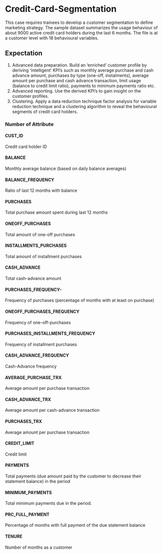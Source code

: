 # Credit-Card-Segmentation
This  case  requires  trainees  to  develop  a  customer  segmentation  to  define marketing strategy. The sample dataset summarizes the usage behaviour of about 9000 active credit card holders during the last 6 months. The file is at a customer level with 18 behavioural variables.

## Expectation
1. Advanced data preparation. Build an ‘enriched’ customer profile by deriving ‘intelligent’ KPI’s such as monthly average purchase
and cash advance amount, purchases by type (one-off, instalments), average amount per purchase and cash advance transaction,
limit usage (balance to credit limit ratio), payments to minimum payments ratio etc. 
2. Advanced reporting. Use the derived KPI’s to gain insight on the customer profiles.
3. Clustering. Apply a data reduction technique factor analysis for variable reduction technique 
and a clustering algorithm to reveal the behavioural segments of credit card holders.

### Number of Attribute
#### CUST_ID
Credit card holder ID 
#### BALANCE 
Monthly average balance (based on daily balance averages) 
#### BALANCE_FREQUENCY
Ratio of last 12 months with balance 
#### PURCHASES 
Total purchase amount spent during last 12 months 
#### ONEOFF_PURCHASES
Total amount of one-off purchases 
#### INSTALLMENTS_PURCHASES
Total amount of installment purchases 
#### CASH_ADVANCE 
Total cash-advance amount 
#### PURCHASES_FREQUENCY-
Frequency of purchases (percentage of months with at least on purchase) 
#### ONEOFF_PURCHASES_FREQUENCY 
Frequency of one-off-purchases 
#### PURCHASES_INSTALLMENTS_FREQUENCY
Frequency of installment purchases 
#### CASH_ADVANCE_FREQUENCY 
Cash-Advance frequency 
#### AVERAGE_PURCHASE_TRX 
Average amount per purchase transaction 
#### CASH_ADVANCE_TRX 
Average amount per cash-advance transaction 
#### PURCHASES_TRX 
Average amount per purchase transaction 
#### CREDIT_LIMIT
Credit limit 
#### PAYMENTS
Total payments (due amount paid by the customer to decrease their statement balance) in the period 
#### MINIMUM_PAYMENTS
Total minimum payments due in the period. 
#### PRC_FULL_PAYMENT
Percentage of months with full payment of the due statement balance 
#### TENURE
Number of months as a customer 
